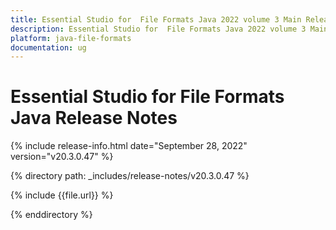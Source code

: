 ```yaml
---
title: Essential Studio for  File Formats Java 2022 volume 3 Main Release Notes 
description: Essential Studio for  File Formats Java 2022 volume 3 Main Release Notes
platform: java-file-formats
documentation: ug
---
```


# Essential Studio for  File Formats Java Release Notes  

{% include release-info.html date="September 28, 2022"  version="v20.3.0.47" %} 

{% directory path: _includes/release-notes/v20.3.0.47 %}

{% include {{file.url}} %}

{% enddirectory %}